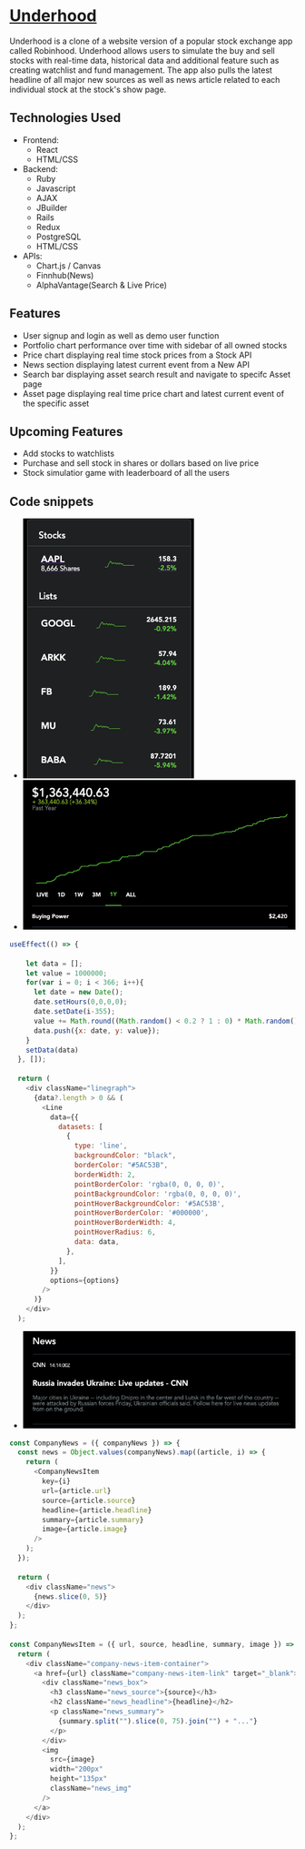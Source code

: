 # [Underhood](https://aa-underhood.herokuapp.com/#/)

Underhood is a clone of a website version of a popular stock exchange app called Robinhood. Underhood allows users to simulate the buy and sell stocks with real-time data, historical data and additional feature such as creating watchlist and fund management. The app also pulls the latest headline of all major new sources as well as news article related to each individual stock at the stock's show page.

 ## Technologies Used
   * Frontend:
     * React
     * HTML/CSS
   * Backend: 
     * Ruby
     * Javascript
     * AJAX
     * JBuilder
     * Rails
     * Redux
     * PostgreSQL
     * HTML/CSS
   * APIs: 
     * Chart.js / Canvas
     * Finnhub(News)
     * AlphaVantage(Search & Live Price)
   
## Features
  * User signup and login as well as demo user function
  * Portfolio chart performance over time with sidebar of all owned stocks
  * Price chart displaying real time stock prices from a Stock API
  * News section displaying latest current event from a New API
  * Search bar displaying asset search result and navigate to specifc Asset page
  * Asset page displaying real time price chart and latest current event of the specific asset
 
 ## Upcoming Features
   * Add stocks to watchlists
   * Purchase and sell stock in shares or dollars based on live price
   * Stock simulatior game with leaderboard of all the users

## Code snippets

* ![sidebar](https://github.com/dingtianding/Underhood/blob/main/app/assets/images/sidebar.png?raw=true)
* ![graph](https://github.com/dingtianding/Underhood/blob/main/app/assets/images/graph.png)
```javascript
useEffect(() => {
    
    let data = [];
    let value = 1000000;
    for(var i = 0; i < 366; i++){
      let date = new Date();
      date.setHours(0,0,0,0);
      date.setDate(i-355);
      value += Math.round((Math.random() < 0.2 ? 1 : 0) * Math.random() * 10000);
      data.push({x: date, y: value});
    }   
    setData(data)
  }, []);

  return (
    <div className="linegraph">
      {data?.length > 0 && (
        <Line
          data={{
            datasets: [
              {
                type: 'line',
                backgroundColor: "black",
                borderColor: "#5AC53B",
                borderWidth: 2,
                pointBorderColor: 'rgba(0, 0, 0, 0)',
                pointBackgroundColor: 'rgba(0, 0, 0, 0)',
                pointHoverBackgroundColor: '#5AC53B',
                pointHoverBorderColor: '#000000',
                pointHoverBorderWidth: 4,
                pointHoverRadius: 6,
                data: data,
              },
            ],
          }}
          options={options}
        />
      )}
    </div>
  );
  ```
* ![news](https://github.com/dingtianding/Underhood/blob/main/app/assets/images/news.png?raw=true)
```javascript
const CompanyNews = ({ companyNews }) => {
  const news = Object.values(companyNews).map((article, i) => {
    return (
      <CompanyNewsItem
        key={i}
        url={article.url}
        source={article.source}
        headline={article.headline}
        summary={article.summary}
        image={article.image}
      />
    );
  });

  return (
    <div className="news">
      {news.slice(0, 5)}
    </div>
  );
};

const CompanyNewsItem = ({ url, source, headline, summary, image }) => {
  return (
    <div className="company-news-item-container">
      <a href={url} className="company-news-item-link" target="_blank">
        <div className="news_box">
          <h3 className="news_source">{source}</h3>
          <h2 className="news_headline">{headline}</h2>
          <p className="news_summary">
            {summary.split("").slice(0, 75).join("") + "..."}
          </p>
        </div>
        <img
          src={image}
          width="200px"
          height="135px"
          className="news_img"
        />
      </a>
    </div>
  );
};
 ```



